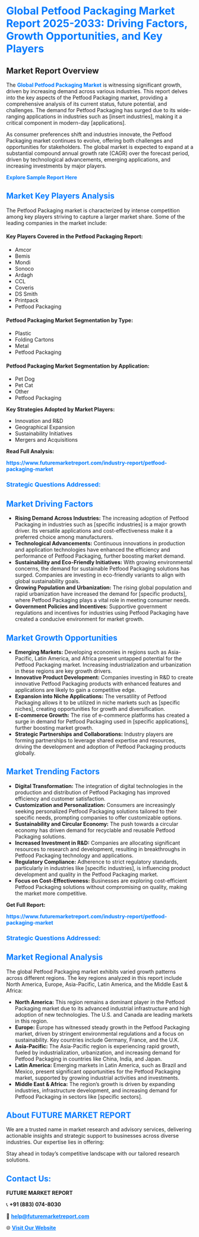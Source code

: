 <h1 style="color: #007BFF;">Global Petfood Packaging Market Report 2025-2033: Driving Factors, Growth Opportunities, and Key Players</h1>

<section id="overview">
<h2>Market Report Overview</h2>
<p>The <a href="https://www.futuremarketreport.com/industry-report/petfood-packaging-market" style="color: #007BFF; text-decoration: none;"><strong>Global Petfood Packaging Market</strong></a> is witnessing significant growth, driven by increasing demand across various industries. This report delves into the key aspects of the Petfood Packaging market, providing a comprehensive analysis of its current status, future potential, and challenges. The demand for Petfood Packaging has surged due to its wide-ranging applications in industries such as [insert industries], making it a critical component in modern-day [applications].</p>
<p>As consumer preferences shift and industries innovate, the Petfood Packaging market continues to evolve, offering both challenges and opportunities for stakeholders. The global market is expected to expand at a substantial compound annual growth rate (CAGR) over the forecast period, driven by technological advancements, emerging applications, and increasing investments by major players.</p>
</section>

<section id="overview">
<p><a href="https://www.futuremarketreport.com/request-sample/reportId=50930" style="color: #007BFF; text-decoration: none;"><strong>Explore Sample Report Here</strong></a></p>
</section>

<section id="key-players">
<h2 style="color: #007BFF;">Market Key Players Analysis</h2>
<p>The Petfood Packaging market is characterized by intense competition among key players striving to capture a larger market share. Some of the leading companies in the market include:</p>
<h4>Key Players Covered in the Petfood Packaging Report:</h4>
<ul><li>Amcor</li><li>Bemis</li><li>Mondi</li><li>Sonoco</li><li>Ardagh</li><li>CCL</li><li>Coveris</li><li>DS Smith</li><li>Printpack</li><li>Petfood Packaging</li></ul>
<h4>Petfood Packaging Market Segmentation by Type:</h4>
<ul><li>Plastic</li><li>Folding Cartons</li><li>Metal</li><li>Petfood Packaging</li></ul>

<h4>Petfood Packaging Market Segmentation by Application:</h4>
<ul><li>Pet Dog</li><li>Pet Cat</li><li>Other</li><li>Petfood Packaging</li></ul>
<p><strong>Key Strategies Adopted by Market Players:</strong></p>
<ul>
<li>Innovation and R&D</li>
<li>Geographical Expansion</li>
<li>Sustainability Initiatives</li>
<li>Mergers and Acquisitions</li>
</ul>
</section>

<section>
<p><strong>Read Full Analysis: </strong></p><a href="https://www.futuremarketreport.com/industry-report/petfood-packaging-market" style="color: #007BFF; text-decoration: none;"><strong>https://www.futuremarketreport.com/industry-report/petfood-packaging-market</strong></a>
<h3 style="color: #007BFF;">Strategic Questions Addressed:</h3>
</section>

<section id="driving-factors">
<h2 style="color: #007BFF;">Market Driving Factors</h2>
<ul>
<li><strong>Rising Demand Across Industries:</strong> The increasing adoption of Petfood Packaging in industries such as [specific industries] is a major growth driver. Its versatile applications and cost-effectiveness make it a preferred choice among manufacturers.</li>
<li><strong>Technological Advancements:</strong> Continuous innovations in production and application technologies have enhanced the efficiency and performance of Petfood Packaging, further boosting market demand.</li>
<li><strong>Sustainability and Eco-Friendly Initiatives:</strong> With growing environmental concerns, the demand for sustainable Petfood Packaging solutions has surged. Companies are investing in eco-friendly variants to align with global sustainability goals.</li>
<li><strong>Growing Population and Urbanization:</strong> The rising global population and rapid urbanization have increased the demand for [specific products], where Petfood Packaging plays a vital role in meeting consumer needs.</li>
<li><strong>Government Policies and Incentives:</strong> Supportive government regulations and incentives for industries using Petfood Packaging have created a conducive environment for market growth.</li>
</ul>
</section>

<section id="growth-opportunities">
<h2 style="color: #007BFF;">Market Growth Opportunities</h2>
<ul>
<li><strong>Emerging Markets:</strong> Developing economies in regions such as Asia-Pacific, Latin America, and Africa present untapped potential for the Petfood Packaging market. Increasing industrialization and urbanization in these regions are key growth drivers.</li>
<li><strong>Innovative Product Development:</strong> Companies investing in R&D to create innovative Petfood Packaging products with enhanced features and applications are likely to gain a competitive edge.</li>
<li><strong>Expansion into Niche Applications:</strong> The versatility of Petfood Packaging allows it to be utilized in niche markets such as [specific niches], creating opportunities for growth and diversification.</li>
<li><strong>E-commerce Growth:</strong> The rise of e-commerce platforms has created a surge in demand for Petfood Packaging used in [specific applications], further boosting market growth.</li>
<li><strong>Strategic Partnerships and Collaborations:</strong> Industry players are forming partnerships to leverage shared expertise and resources, driving the development and adoption of Petfood Packaging products globally.</li>
</ul>
</section>

<section id="trending-factors">
<h2 style="color: #007BFF;">Market Trending Factors</h2>
<ul>
<li><strong>Digital Transformation:</strong> The integration of digital technologies in the production and distribution of Petfood Packaging has improved efficiency and customer satisfaction.</li>
<li><strong>Customization and Personalization:</strong> Consumers are increasingly seeking personalized Petfood Packaging solutions tailored to their specific needs, prompting companies to offer customizable options.</li>
<li><strong>Sustainability and Circular Economy:</strong> The push towards a circular economy has driven demand for recyclable and reusable Petfood Packaging solutions.</li>
<li><strong>Increased Investment in R&D:</strong> Companies are allocating significant resources to research and development, resulting in breakthroughs in Petfood Packaging technology and applications.</li>
<li><strong>Regulatory Compliance:</strong> Adherence to strict regulatory standards, particularly in industries like [specific industries], is influencing product development and quality in the Petfood Packaging market.</li>
<li><strong>Focus on Cost-Effectiveness:</strong> Businesses are exploring cost-efficient Petfood Packaging solutions without compromising on quality, making the market more competitive.</li>
</ul>
</section>

<section>
<p><strong>Get Full Report: </strong></p><a href="https://www.futuremarketreport.com/industry-report/petfood-packaging-market" style="color: #007BFF; text-decoration: none;"><strong>https://www.futuremarketreport.com/industry-report/petfood-packaging-market</strong></a>
<h3 style="color: #007BFF;">Strategic Questions Addressed:</h3>
</section>


<section id="regional-analysis">
<h2 style="color: #007BFF;">Market Regional Analysis</h2>
<p>The global Petfood Packaging market exhibits varied growth patterns across different regions. The key regions analyzed in this report include North America, Europe, Asia-Pacific, Latin America, and the Middle East & Africa:</p>
<ul>
<li><strong>North America:</strong> This region remains a dominant player in the Petfood Packaging market due to its advanced industrial infrastructure and high adoption of new technologies. The U.S. and Canada are leading markets in this region.</li>
<li><strong>Europe:</strong> Europe has witnessed steady growth in the Petfood Packaging market, driven by stringent environmental regulations and a focus on sustainability. Key countries include Germany, France, and the U.K.</li>
<li><strong>Asia-Pacific:</strong> The Asia-Pacific region is experiencing rapid growth, fueled by industrialization, urbanization, and increasing demand for Petfood Packaging in countries like China, India, and Japan.</li>
<li><strong>Latin America:</strong> Emerging markets in Latin America, such as Brazil and Mexico, present significant opportunities for the Petfood Packaging market, supported by growing industrial activities and investments.</li>
<li><strong>Middle East & Africa:</strong> The region’s growth is driven by expanding industries, infrastructure development, and increasing demand for Petfood Packaging in sectors like [specific sectors].</li>
</ul>
</section>

<footer>
<h2 style="color: #007BFF;">About FUTURE MARKET REPORT</h2>
<p>We are a trusted name in market research and advisory services, delivering actionable insights and strategic support to businesses across diverse industries. Our expertise lies in offering:</p>

<p>Stay ahead in today’s competitive landscape with our tailored research solutions.</p>

<h2 style="color: #007BFF;">Contact Us:</h2>
<p><strong>FUTURE MARKET REPORT</strong></p>
<p>📞 <strong>+91 (883) 074-8030</strong></p>
<p>📧 <strong><a href="mailto:help@futuremarketreport.com" style="color: #007BFF;">help@futuremarketreport.com</a></strong></p>
<p>🌐 <strong><a href="https://www.futuremarketreport.com/" style="color: #007BFF;">Visit Our Website</a></strong></p>
</footer>